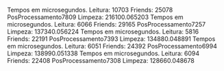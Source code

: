 Tempos em microsegundos. Leitura: 10703 Friends: 25078 PosProcessamento7809 Limpeza: 216100.065203
Tempos em microsegundos. Leitura: 6066 Friends: 29165 PosProcessamento7257 Limpeza: 137340.056224
Tempos em microsegundos. Leitura: 5816 Friends: 22191 PosProcessamento7393 Limpeza: 134880.048891
Tempos em microsegundos. Leitura: 6051 Friends: 24392 PosProcessamento6994 Limpeza: 138990.051338
Tempos em microsegundos. Leitura: 6094 Friends: 22408 PosProcessamento7308 Limpeza: 128660.048678
